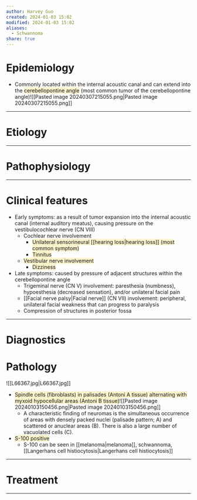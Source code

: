 ```yaml
---
author: Harvey Guo
created: 2024-01-03 15:02
modified: 2024-01-03 15:02
aliases:
  - Schwannoma
share: true
---
```

# Epidemiology
- Commonly located within the internal acoustic canal and can extend into the <span style="background:rgba(240, 200, 0, 0.2)">cerebellopontine angle</span> (most common tumor of the cerebellopontine angle)![[Pasted image 20240307215055.png|Pasted image 20240307215055.png]]

---
# Etiology


---
# Pathophysiology


---
# Clinical features
- Early symptoms: as a result of tumor expansion into the internal acoustic canal (internal auditory meatus), causing pressure on the vestibulocochlear nerve (CN VIII)
	- Cochlear nerve involvement
		- <span style="background:rgba(240, 200, 0, 0.2)">Unilateral sensorineural [[hearing loss|hearing loss]] (most common symptom)</span>
		- <span style="background:rgba(240, 200, 0, 0.2)">Tinnitus</span>
	- <span style="background:rgba(240, 200, 0, 0.2)">Vestibular nerve involvement</span>
		- <span style="background:rgba(240, 200, 0, 0.2)">Dizziness</span>
- Late symptoms: caused by pressure of adjacent structures within the cerebellopontine angle
	- Trigeminal nerve (CN V) involvement: paresthesia (numbness), hypoesthesia (decreased sensation), and/or unilateral facial pain
	- [[Facial nerve palsy|Facial nerve]] (CN VII) involvement: peripheral, unilateral facial weakness that can progress to paralysis 
	- Compression of structures in posterior fossa

---
# Diagnostics

# Pathology
![[L66367.jpg|L66367.jpg]]
- <span style="background:rgba(240, 200, 0, 0.2)">Spindle cells (fibroblasts) in palisades (Antoni A tissue) alternating with myxoid hypocellular areas (Antoni B tissue)</span>![[Pasted image 20240103150456.png|Pasted image 20240103150456.png]]
	- A characteristic finding of neuromas is the simultaneous occurrence of areas with densely packed nuclei (palisade pattern; A) and scattered or anuclear areas (B). There is also a large number of vacuolated cells (C).
- <span style="background:rgba(240, 200, 0, 0.2)">S-100 positive</span>
	- S-100 can be seen in [[melanoma|melanoma]], schwannoma, [[Langerhans cell histiocytosis|Langerhans cell histiocytosis]]

---
# Treatment


---

